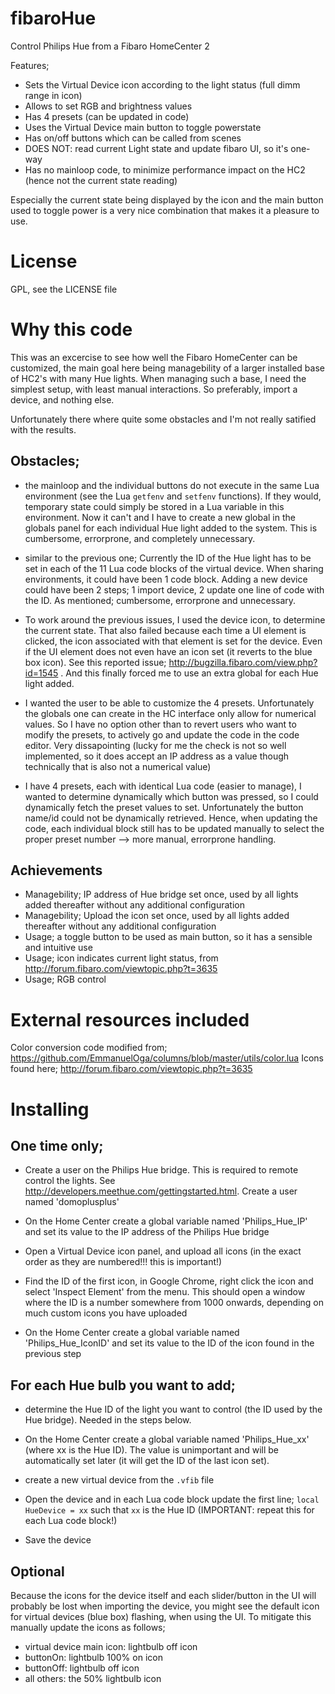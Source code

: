 fibaroHue
=========

Control Philips Hue from a Fibaro HomeCenter 2

Features;
 - Sets the Virtual Device icon according to the light status (full dimm range in icon)
 - Allows to set RGB and brightness values
 - Has 4 presets (can be updated in code)
 - Uses the Virtual Device main button to toggle powerstate
 - Has on/off buttons which can be called from scenes
 - DOES NOT: read current Light state and update fibaro UI, so it's one-way
 - Has no mainloop code, to minimize performance impact on the HC2 (hence not the current state reading)

Especially the current state being displayed by the icon and the main button 
used to toggle power is a very nice combination that makes it a pleasure to use.

License
=======
GPL, see the LICENSE file

Why this code
=============
This was an excercise to see how well the Fibaro HomeCenter can be customized, the main goal here being
managebility of a larger installed base of HC2's with many Hue lights. When managing such a base, I need
the simplest setup, with least manual interactions. So preferably, import a device, and nothing else.

Unfortunately there where quite some obstacles and I'm not really satified with the results.

Obstacles;
----------

- the mainloop and the individual buttons do not execute in the same Lua environment (see the Lua `getfenv` 
and `setfenv` functions). If they would, temporary state could simply be stored in a Lua variable in this
environment. Now it can't and I have to create a new global in the globals panel for each individual Hue
light added to the system. This is cumbersome, errorprone, and completely unnecessary. 

- similar to the previous one; Currently the ID of the Hue light has to be set in each of the 11 Lua code 
blocks of the virtual device. When sharing environments, it could have been 1 code block. Adding a new device
could have been 2 steps; 1 import device, 2 update one line of code with the ID. As mentioned; cumbersome,
errorprone and unnecessary.

- To work around the previous issues, I used the device icon, to determine the current state. That also 
failed because each time a UI element is clicked, the icon associated with that element is set for the 
device. Even if the UI element does not even have an icon set (it reverts to the blue box icon). See
this reported issue; http://bugzilla.fibaro.com/view.php?id=1545 . And this finally forced me to use
an extra global for each Hue light added.

- I wanted the user to be able to customize the 4 presets. Unfortunately the globals one can create in 
the HC interface only allow for numerical values. So I have no option other than to revert users who
want to modify the presets, to actively go and update the code in the code editor. Very dissapointing
(lucky for me the check is not so well implemented, so it does accept an IP address as a value though 
technically that is also not a numerical value)

- I have 4 presets, each with identical Lua code (easier to manage), I wanted to determine dynamically
which button was pressed, so I could dynamically fetch the preset values to set. Unfortunately the button 
name/id could not be dynamically retrieved. Hence, when updating the code, each individual block still has
to be updated manually to select the proper preset number  -->  more manual, errorprone handling.

Achievements
------------

- Managebility; IP address of Hue bridge set once, used by all lights added thereafter without any additional configuration
- Managebility; Upload the icon set once, used by all lights added thereafter without any additional configuration
- Usage; a toggle button to be used as main button, so it has a sensible and intuitive use
- Usage; icon indicates current light status, from http://forum.fibaro.com/viewtopic.php?t=3635
- Usage; RGB control


External resources included
===========================
Color conversion code modified from; https://github.com/EmmanuelOga/columns/blob/master/utils/color.lua
Icons found here; http://forum.fibaro.com/viewtopic.php?t=3635

Installing
==========

One time only;
--------------

- Create a user on the Philips Hue bridge. This is required to remote control the lights.
See http://developers.meethue.com/gettingstarted.html. Create a user named 'domoplusplus'

- On the Home Center create a global variable named 'Philips_Hue_IP' and set its value to 
the IP address of the Philips Hue bridge

- Open a Virtual Device icon panel, and upload all icons (in the exact order as they are 
numbered!!! this is important!)

- Find the ID of the first icon, in Google Chrome, right click the icon and select 'Inspect Element'
from the menu. This should open a window where the ID is a number somewhere from 1000 onwards, depending
on much custom icons you have uploaded

- On the Home Center create a global variable named 'Philips_Hue_IconID' and set its value to 
the ID of the icon found in the previous step

For each Hue bulb you want to add;
----------------------------------

- determine the Hue ID of the light you want to control (the ID used by the Hue bridge). Needed in the steps below.

- On the Home Center create a global variable named 'Philips_Hue_xx' (where xx is the Hue ID). The 
value is unimportant and will be automatically set later (it will get the ID of the last icon set).

- create a new virtual device from the `.vfib` file

- Open the device and in each Lua code block update the first line; `local HueDevice = xx` such that `xx` is
the Hue ID (IMPORTANT: repeat this for each Lua code block!)

- Save the device

Optional
--------

Because the icons for the device itself and each slider/button in the UI will probably be lost when importing 
the device, you might see the default icon for virtual devices (blue box) flashing, when using the UI. To 
mitigate this manually update the icons as follows;

- virtual device main icon: lightbulb off icon
- buttonOn: lightbulb 100% on icon
- buttonOff: lightbulb off icon
- all others: the 50% lightbulb icon
